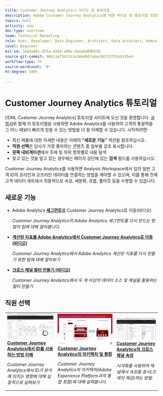 ```yaml
---
title: Customer Journey Analytics 비디오 및 튜토리얼
description: Adobe Customer Journey Analytics에 대한 비디오 및 튜토리얼 모음입니다.
topics: null
activity: use
doc-type: overview
team: Technical Marketing
role: User, Developer, Data Engineer, Architect, Data Architect, Admin, Leader
level: Beginner
exl-id: 3eb8a80c-955a-4a5d-a00e-daeabd69655b
source-git-commit: 96611ef3dc511a36b465fabac00723755ab195e4
workflow-type: ht
source-wordcount: '0'
ht-degree: 100%

---
```


# Customer Journey Analytics 튜토리얼

[!DNL Customer Journey Analytics] 튜토리얼 사이트에 오신 것을 환영합니다. [설명서](https://experienceleague.adobe.com/docs/analytics-platform/using/cja-landing.html)와 함께 이 튜토리얼을 사용하면 Adobe Analytics를 사용하여 고객의 통찰력을 그 어느 때보다 빠르게 얻을 수 있는 방법을 더 잘 이해할 수 있습니다. 시작하려면:

* 최신 제품에 대한 자세한 내용은 아래의 **“새로운 기능”** 섹션을 참조하십시오.
* **직원 선택**&#x200B;은 당사가 가장 좋아하는 콘텐츠 중 일부를 강조 표시합니다.
* **왼쪽 내비게이션**&#x200B;에서 주제 및 하위 항목별로 내용 탐색
* 찾고 있는 것을 알고 있는 경우에는 페이지 상단에 있는 **검색** 필드를 사용하십시오.

Customer Journey Analytics를 사용하면 Analysis Workspace에서 임의 일반 고객 ID의 온라인과 오프라인 데이터를 연결하는 방법을 제어할 수 있으며, 이를 통해 전체 고객 데이터 세트에서 최종적으로 속성, 세분화, 흐름, 폴아웃 등을 수행할 수 있습니다.

<div id="whats-new-section">

## 새로운 기능

* Adobe Analytics **[세그먼트](components/filters/moving-adobe-analytics-segments-to-customer-journey-analytics.md)**&#x200B;를 Customer Journey Analytics로 이동(비디오)

   *Customer Journey Analytics의 Adobe Analytics 세그먼트를 다시 만드는 방법의 팁에 대해 알아봅니다.*

* **[계산된 지표를 Adobe Analytics에서 Customer Journey Analytics로 이동 (비디오)](components/calc-metrics/moving-your-calculated-metrics-from-adobe-analytics-to-customer-journey-analytics.md)**

   *Customer Journey Analytics에서 Adobe Analytics 계산된 지표를 다시 만들기 위한 팁에 대해 알아보기*

* **[크로스 채널 필터 만들기 (비디오)](components/filters/creating-cross-channel-filters-in-customer-journey-analytics.md)**

   *Customer Journey Analytics에서 두 개 이상의 데이터 소스 및 채널을 활용하는 필터 만들기*

</div>

<div id="staff-picks-section">

## 직원 선택

<table>
<tr>
  <td>
    <a href="visitor-id/understanding-how-customer-journey-analytics-uses-identity.md">
      <img alt="CJA에서 ID를 사용하는 방법 이해" src="assets/30750.jpg" />
    </a>
    <div>
      <a href="visitor-id/understanding-how-customer-journey-analytics-uses-identity.md">
    <strong>Customer Journey Analytics에서 ID를 사용하는 방법 이해</strong>
    </a>
    </div>
    <p>
    <em>Customer Journey Analytics에서 ID가 분석에 미치는 영향에 대해 실질적으로 살펴보기</em>
    <p>
  </td>
   <td>
    <a href="architecture/architecture-and-integrations-of-cja.md">
      <img alt="Customer Journey Analytics의 아키텍처 및 통합" src="assets/32483.jpg" />
    </a>
    <div>
      <a href="architecture/architecture-and-integrations-of-cja.md">
    <strong>Customer Journey Analytics의 아키텍처 및 통합</strong>
    </a>
    </div>
    <p>
    <em>Customer Journey Analytics의 아키텍처(Adobe Experience Platform과의 통합 포함)에 대해 살펴봅니다.</em>
    <p>
  </td>
  <td>
    <a href="visualizations/cross-channel-attribution-in-customer-journey-analytics.md">
      <img alt="Customer Journey Analytics의 크로스 채널 속성" src="assets/31772.jpg" />
    </a>
    <div>
      <a href="visualizations/cross-channel-attribution-in-customer-journey-analytics.md">
    <strong>Customer Journey Analytics의 크로스 채널 속성</strong>
    </a>
    </div>
    <p>
    <em>시각화를 사용하여 채널에서 속성을 표시(크레딧 제공)하는 방법.</em>
    <p>
  </td>
</tr>
</table>
</div>
